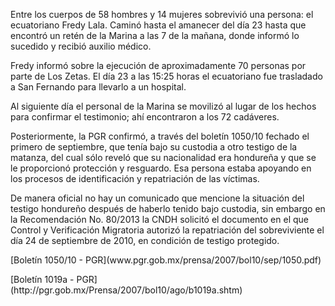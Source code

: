 <p>Entre los cuerpos de 58 hombres y 14 mujeres sobrevivió una persona: el ecuatoriano Fredy Lala. Caminó hasta el amanecer del día 23 hasta que encontró un retén de la Marina a las 7 de la mañana, donde informó lo sucedido y recibió auxilio médico.</p>
<p>Fredy informó sobre la ejecución de aproximadamente 70 personas por parte de Los Zetas. El día 23 a las 15:25 horas el ecuatoriano fue trasladado a San Fernando para llevarlo a un hospital.</p>
<p>Al siguiente día el personal de la Marina se  movilizó al lugar de los hechos para confirmar el testimonio; ahí encontraron a los 72 cadáveres.</p>
<p>Posteriormente, la PGR confirmó, a través del boletín 1050/10 fechado el primero de septiembre, que tenía bajo su custodia a otro testigo de la matanza, del cual sólo reveló que su nacionalidad era hondureña y que se le proporcionó protección y resguardo. Esa persona estaba apoyando en los procesos de identificación y repatriación de las víctimas.</p>
<p>De manera oficial no hay un comunicado que mencione la situación del testigo hondureño después de haberlo tenido bajo custodia, sin embargo en la Recomendación No. 80/2013 la CNDH solicitó el documento en el que Control y Verificación Migratoria autorizó la repatriación del sobreviviente el día 24 de septiembre de 2010, en condición de testigo protegido.</p>

<p>[Boletín 1050/10 - PGR](www.pgr.gob.mx/prensa/2007/bol10/sep/1050.pdf)</p> 
<p>[Boletín 1019a - PGR](http://pgr.gob.mx/Prensa/2007/bol10/ago/b1019a.shtm)</p>

